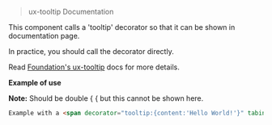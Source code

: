 > ux-tooltip Documentation

This component calls a 'tooltip' decorator so that it can be shown in documentation page.

In practice, you should call the decorator directly.

Read [Foundation's ux-tooltip](http://foundation.zurb.com/docs/components/ux-tooltip.html) docs for more details.

__Example of use__

<strong>Note:</strong> Should be double { { but this cannot be shown here.
```HTML
Example with a <span decorator="tooltip:{content:'Hello World!'}" tabindex="0">tooltip</span>
```
